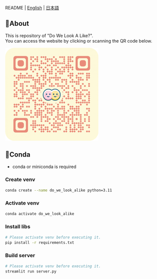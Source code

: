 README | [English](/README/README_EN.md) | [日本語](/README/README_JP.md)

## 🚀About

This is repository of "Do We Look A Like?".  
You can access the website by clicking or scanning the QR code below.

[![QR-Code of WebSite](/data/QRCode.png)](https://do-we-look-alike.streamlit.app/)

## 🐍Conda

- conda or miniconda is required

### Create venv

```bash
conda create --name do_we_look_alike python=3.11
```

### Activate venv

```bash
conda activate do_we_look_alike
```

### Install libs

```bash
# Please activate venv before executing it.
pip install -r requirements.txt
```

### Build server

```bash
# Please activate venv before executing it.
streamlit run server.py
```
